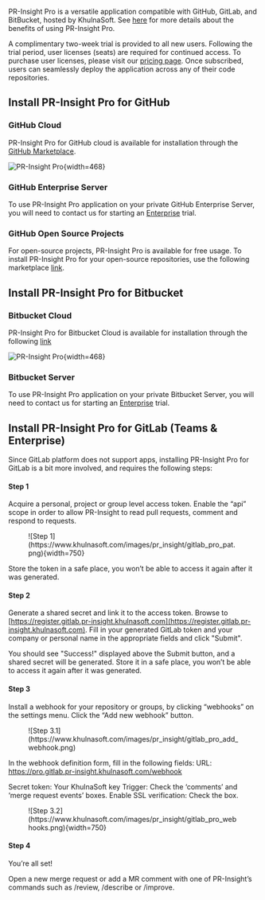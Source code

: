 PR-Insight Pro is a versatile application compatible with GitHub, GitLab, and BitBucket, hosted by KhulnaSoft.
See [here](https://pr-insight-docs.khulnasoft.com/overview/pr_insight_pro/) for more details about the benefits of using PR-Insight Pro.

A complimentary two-week trial is provided to all new users. Following the trial period, user licenses (seats) are required for continued access.
To purchase user licenses, please visit our [pricing page](https://www.khulnasoft.com/pricing/).
Once subscribed, users can seamlessly deploy the application across any of their code repositories.

## Install PR-Insight Pro for GitHub

### GitHub Cloud

PR-Insight Pro for GitHub cloud is available for installation through the [GitHub Marketplace](https://github.com/apps/pr-insight-pro).

![PR-Insight Pro](https://khulnasoft.com/images/pr_insight/pr_insight_pro_install.png){width=468}

### GitHub Enterprise Server

To use PR-Insight Pro application on your private GitHub Enterprise Server, you will need to contact us for starting an [Enterprise](https://www.khulnasoft.com/pricing/) trial.

### GitHub Open Source Projects

For open-source projects, PR-Insight Pro is available for free usage. To install PR-Insight Pro for your open-source repositories, use the following marketplace [link](https://github.com/apps/pr-insight-pro-for-open-source).

## Install PR-Insight Pro for Bitbucket

###  Bitbucket Cloud

PR-Insight Pro for Bitbucket Cloud is available for installation through the following [link](https://bitbucket.org/site/addons/authorize?addon_key=d6df813252c37258)

![PR-Insight Pro](https://khulnasoft.com/images/pr_insight/pr_insight_pro_bitbucket_install.png){width=468}

### Bitbucket Server

To use PR-Insight Pro application on your private Bitbucket Server, you will need to contact us for starting an [Enterprise](https://www.khulnasoft.com/pricing/) trial.


## Install PR-Insight Pro for GitLab (Teams & Enterprise)

Since GitLab platform does not support apps, installing PR-Insight Pro for GitLab is a bit more involved, and requires the following steps:

#### Step 1

Acquire a personal, project or group level access token. Enable the “api” scope in order to allow PR-Insight to read pull requests, comment and respond to requests.

<figure markdown="1">
![Step 1](https://www.khulnasoft.com/images/pr_insight/gitlab_pro_pat.png){width=750}
</figure>

Store the token in a safe place, you won’t be able to access it again after it was generated.

#### Step 2

Generate a shared secret and link it to the access token. Browse to [https://register.gitlab.pr-insight.khulnasoft.com](https://register.gitlab.pr-insight.khulnasoft.com).
Fill in your generated GitLab token and your company or personal name in the appropriate fields and click "Submit".

You should see "Success!" displayed above the Submit button, and a shared secret will be generated. Store it in a safe place, you won’t be able to access it again after it was generated.

#### Step 3

Install a webhook for your repository or groups, by clicking “webhooks” on the settings menu. Click the “Add new webhook” button.

<figure markdown="1">
![Step 3.1](https://www.khulnasoft.com/images/pr_insight/gitlab_pro_add_webhook.png)
</figure>

In the webhook definition form, fill in the following fields:
URL: https://pro.gitlab.pr-insight.khulnasoft.com/webhook

Secret token: Your KhulnaSoft key
Trigger: Check the ‘comments’ and ‘merge request events’ boxes.
Enable SSL verification: Check the box.

<figure markdown="1">
![Step 3.2](https://www.khulnasoft.com/images/pr_insight/gitlab_pro_webhooks.png){width=750}
</figure>

#### Step 4

You’re all set!

Open a new merge request or add a MR comment with one of PR-Insight’s commands such as /review, /describe or /improve.

